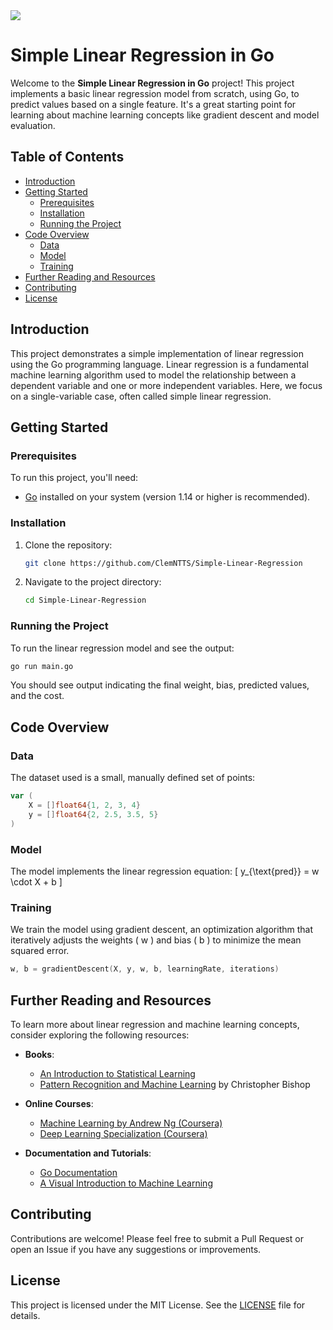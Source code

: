 <image src="https://banner2.cleanpng.com/lnd/20240530/kku/ax55ykcf5.webp"/>

# Simple Linear Regression in Go

Welcome to the **Simple Linear Regression in Go** project! This project implements a basic linear regression model from scratch, using Go, to predict values based on a single feature. It's a great starting point for learning about machine learning concepts like gradient descent and model evaluation.

## Table of Contents

- [Introduction](#introduction)
- [Getting Started](#getting-started)
  - [Prerequisites](#prerequisites)
  - [Installation](#installation)
  - [Running the Project](#running-the-project)
- [Code Overview](#code-overview)
  - [Data](#data)
  - [Model](#model)
  - [Training](#training)
- [Further Reading and Resources](#further-reading-and-resources)
- [Contributing](#contributing)
- [License](#license)

## Introduction

This project demonstrates a simple implementation of linear regression using the Go programming language. Linear regression is a fundamental machine learning algorithm used to model the relationship between a dependent variable and one or more independent variables. Here, we focus on a single-variable case, often called simple linear regression.

## Getting Started

### Prerequisites

To run this project, you'll need:

- [Go](https://golang.org/doc/install) installed on your system (version 1.14 or higher is recommended).

### Installation

1. Clone the repository:
   ```sh
   git clone https://github.com/ClemNTTS/Simple-Linear-Regression
   ```
2. Navigate to the project directory:
   ```sh
   cd Simple-Linear-Regression
   ```

### Running the Project

To run the linear regression model and see the output:

```sh
go run main.go
```

You should see output indicating the final weight, bias, predicted values, and the cost.

## Code Overview

### Data

The dataset used is a small, manually defined set of points:

```go
var (
    X = []float64{1, 2, 3, 4}
    y = []float64{2, 2.5, 3.5, 5}
)
```

### Model

The model implements the linear regression equation:
\[ y\_{\text{pred}} = w \cdot X + b \]

### Training

We train the model using gradient descent, an optimization algorithm that iteratively adjusts the weights \( w \) and bias \( b \) to minimize the mean squared error.

```go
w, b = gradientDescent(X, y, w, b, learningRate, iterations)
```

## Further Reading and Resources

To learn more about linear regression and machine learning concepts, consider exploring the following resources:

- **Books**:

  - [An Introduction to Statistical Learning](https://www.statlearning.com/)
  - [Pattern Recognition and Machine Learning](https://www.springer.com/gp/book/9780387310732) by Christopher Bishop

- **Online Courses**:

  - [Machine Learning by Andrew Ng (Coursera)](https://www.coursera.org/learn/machine-learning)
  - [Deep Learning Specialization (Coursera)](https://www.coursera.org/specializations/deep-learning)

- **Documentation and Tutorials**:
  - [Go Documentation](https://golang.org/doc/)
  - [A Visual Introduction to Machine Learning](http://www.r2d3.us/visual-intro-to-machine-learning-part-1/)

## Contributing

Contributions are welcome! Please feel free to submit a Pull Request or open an Issue if you have any suggestions or improvements.

## License

This project is licensed under the MIT License. See the [LICENSE](LICENSE) file for details.
